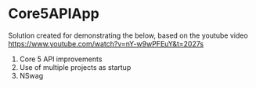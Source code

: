 # Core5APIApp
Solution created for demonstrating the below, based on the youtube video https://www.youtube.com/watch?v=nY-w9wPFEuY&t=2027s
1. Core 5 API improvements
2. Use of multiple projects as startup
3. NSwag
